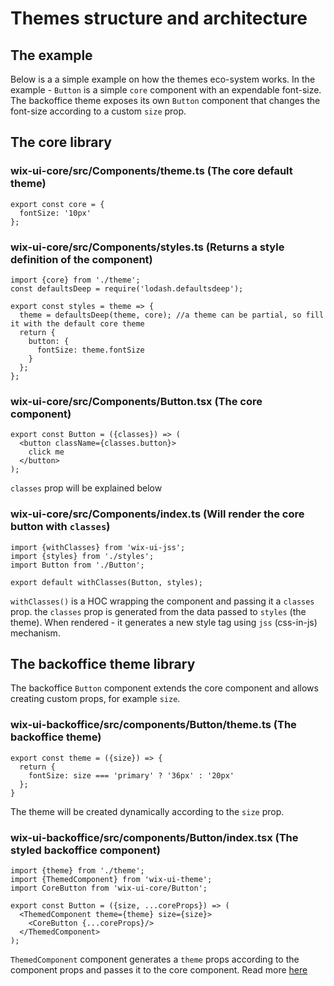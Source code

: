 # Themes structure and architecture

## The example
Below is a a simple example on how the themes eco-system works.
In the example - `Button` is a simple `core` component with an expendable font-size.
The backoffice theme exposes its own `Button` component that changes the font-size according to a custom `size` prop.

## The core library

### wix-ui-core/src/Components/theme.ts (The core default theme)
```
export const core = {
  fontSize: '10px'
};
```

### wix-ui-core/src/Components/styles.ts (Returns a style definition of the component)
```
import {core} from './theme';
const defaultsDeep = require('lodash.defaultsdeep');

export const styles = theme => {
  theme = defaultsDeep(theme, core); //a theme can be partial, so fill it with the default core theme
  return {
    button: {
      fontSize: theme.fontSize
    }
  };
};
```

### wix-ui-core/src/Components/Button.tsx (The core component)
```
export const Button = ({classes}) => (
  <button className={classes.button}>
    click me
  </button>
);
```

`classes` prop will be explained below

### wix-ui-core/src/Components/index.ts (Will render the core button with `classes`)
```
import {withClasses} from 'wix-ui-jss';
import {styles} from './styles';
import Button from './Button';

export default withClasses(Button, styles);
```

`withClasses()` is a HOC wrapping the component and passing it a `classes` prop.
the `classes` prop is generated from the data passed to `styles` (the theme).
When rendered - it generates a new style tag using `jss` (css-in-js) mechanism.

## The backoffice theme library
The backoffice `Button` component extends the core component and allows creating custom props, for example `size`.

### wix-ui-backoffice/src/components/Button/theme.ts (The backoffice theme)
```
export const theme = ({size}) => {
  return {
    fontSize: size === 'primary' ? '36px' : '20px'
  };
}
```

The theme will be created dynamically according to the `size` prop.

### wix-ui-backoffice/src/components/Button/index.tsx (The styled backoffice component)
```
import {theme} from './theme';
import {ThemedComponent} from 'wix-ui-theme';
import CoreButton from 'wix-ui-core/Button';

export const Button = ({size, ...coreProps}) => (
  <ThemedComponent theme={theme} size={size}>
    <CoreButton {...coreProps}/>
  </ThemedComponent>
);
```

`ThemedComponent` component generates a `theme` props according to the component props and passes it to the core component. Read more [here](../packages/wix-ui-theme/README.md)
